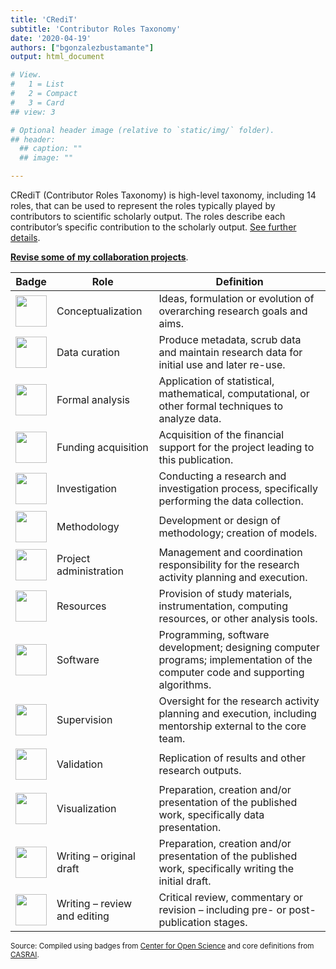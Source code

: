 ```yaml
---
title: 'CRediT'
subtitle: 'Contributor Roles Taxonomy'
date: '2020-04-19'
authors: ["bgonzalezbustamante"]
output: html_document

# View.
#   1 = List
#   2 = Compact
#   3 = Card
## view: 3

# Optional header image (relative to `static/img/` folder).
## header:
  ## caption: ""
  ## image: ""

---
```


CRediT (Contributor Roles Taxonomy) is high-level taxonomy, including 14 roles, that can be used to represent the roles typically played by contributors to scientific scholarly output. The roles describe each contributor’s specific contribution to the scholarly output. [See further details](https://casrai.org/credit/).

**[Revise some of my collaboration projects](collaboration-projects.md)**.

| **Badge** | **Role** | **Definition** 
|---|---|---|
| [<img src="conceptualization.png" align="center" width="50" />](conceptualization.png) | Conceptualization | Ideas, formulation or evolution of overarching research goals and aims. |
| [<img src="https://bgonzalezbustamante.github.io/CRediT/badges/data_curation.png" align="center" width="50" />](https://bgonzalezbustamante.github.io/CRediT/badges/data_curation.png) | Data curation | Produce metadata, scrub data and maintain research data for initial use and later re-use. |
| [<img src="https://bgonzalezbustamante.github.io/CRediT/badges/formal_analysis.png" align="center" width="50" />](https://bgonzalezbustamante.github.io/CRediT/badges/formal_analysis.png) | Formal analysis | Application of statistical, mathematical, computational, or other formal techniques to analyze data. |
| [<img src="https://bgonzalezbustamante.github.io/CRediT/badges/funding_acquisition.png" align="center" width="50" />](https://bgonzalezbustamante.github.io/CRediT/badges/funding_acquisition.png) | Funding acquisition | Acquisition of the financial support for the project leading to this publication. |
| [<img src="https://bgonzalezbustamante.github.io/CRediT/badges/investigation.png" align="center" width="50" />](https://bgonzalezbustamante.github.io/CRediT/badges/investigation.png) | Investigation | Conducting a research and investigation process, specifically performing the data collection. |
| [<img src="https://bgonzalezbustamante.github.io/CRediT/badges/methodology.png" align="center" width="50" />](https://bgonzalezbustamante.github.io/CRediT/badges/methodology.png) | Methodology | Development or design of methodology; creation of models. |
| [<img src="https://bgonzalezbustamante.github.io/CRediT/badges/project_administration.png" align="center" width="50" />](https://bgonzalezbustamante.github.io/CRediT/badges/project_administration.png) | Project administration | Management and coordination responsibility for the research activity planning and execution. |
| [<img src="https://bgonzalezbustamante.github.io/CRediT/badges/resources.png" align="center" width="50" />](https://bgonzalezbustamante.github.io/CRediT/badges/resources.png) | Resources | Provision of study materials, instrumentation, computing resources, or other analysis tools. |
| [<img src="https://bgonzalezbustamante.github.io/CRediT/badges/computation.png" align="center" width="50" />](https://bgonzalezbustamante.github.io/CRediT/badges/computation.png) | Software | Programming, software development; designing computer programs; implementation of the computer code and supporting algorithms. |
| [<img src="https://bgonzalezbustamante.github.io/CRediT/badges/supervision.png" align="center" width="50" />](https://bgonzalezbustamante.github.io/CRediT/badges/supervision.png) | Supervision | Oversight for the research activity planning and execution, including mentorship external to the core team. |
| [<img src="https://bgonzalezbustamante.github.io/CRediT/badges/testing.png" align="center" width="50" />](https://bgonzalezbustamante.github.io/CRediT/badges/testing.png) | Validation | Replication of results and other research outputs. |
| [<img src="https://bgonzalezbustamante.github.io/CRediT/badges/data_visualization.png" align="center" width="50" />](https://bgonzalezbustamante.github.io/CRediT/badges/data_visualization.png) | Visualization | Preparation, creation and/or presentation of the published work, specifically data presentation. |
| [<img src="https://bgonzalezbustamante.github.io/CRediT/badges/writing_initial_draft.png" align="center" width="50" />](https://bgonzalezbustamante.github.io/CRediT/badges/writing_initial_draft.png) | Writing – original draft | Preparation, creation and/or presentation of the published work, specifically writing the initial draft. |
| [<img src="https://bgonzalezbustamante.github.io/CRediT/badges/writing_review.png" align="center" width="50" />](https://bgonzalezbustamante.github.io/CRediT/badges/writing_review.png) | Writing – review and editing | Critical review, commentary or revision – including pre- or post-publication stages. |

<small>Source: Compiled using badges from [Center for Open Science](https://github.com/CenterForOpenScience/open_research_badges) and core definitions from [CASRAI](https://casrai.org/credit/).</small>
